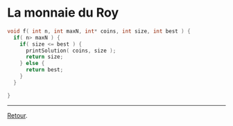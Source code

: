 # La monnaie du Roy

```C
void f( int n, int maxN, int* coins, int size, int best ) {
  if( n> maxN ) {
    if( size <= best ) {
      printSolution( coins, size );
      return size;
    } else {
      return best;
    }
  }
  
}
```


----
[Retour](README.md).
